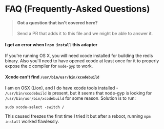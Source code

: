 # FAQ (Frequently-Asked Questions)


> #### Got a question that isn't covered here?
>
> Send a PR that adds it to this file and we might be able to answer it.



#### I get an error when I `npm install` this adapter

If you're running OS X, you will need xcode installed for building the redis binary.  Also you'll need to have opened xcode at least once for it to properly expose the c compiler for `node-gyp` to work.



#### Xcode can't find `/usr/bin/usr/bin/xcodebuild`

I am on OSX (Lion), and I do have xcode tools installed -  `/usr/bin/xcodebuild` is present, but it seems that node-gyp is looking for `/usr/bin/usr/bin/xcodebuild` for some reason.  Solution is to run:

```
sudo xcode-select -switch /
```

This caused freezes the first time I tried it but after a reboot, running `npm install` worked flawlessly.




